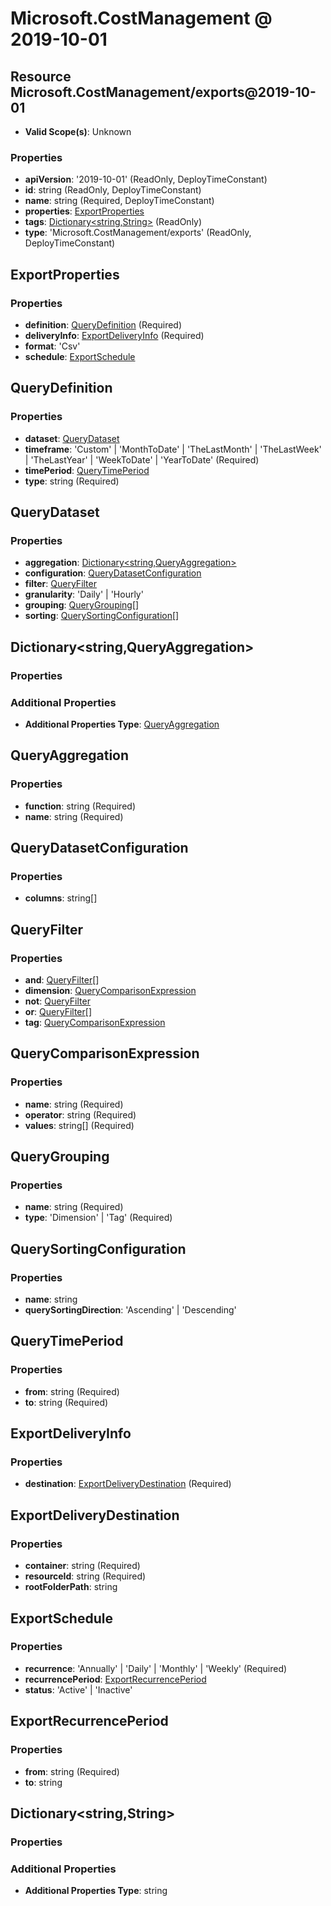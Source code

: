 # Microsoft.CostManagement @ 2019-10-01

## Resource Microsoft.CostManagement/exports@2019-10-01
* **Valid Scope(s)**: Unknown
### Properties
* **apiVersion**: '2019-10-01' (ReadOnly, DeployTimeConstant)
* **id**: string (ReadOnly, DeployTimeConstant)
* **name**: string (Required, DeployTimeConstant)
* **properties**: [ExportProperties](#exportproperties)
* **tags**: [Dictionary<string,String>](#dictionarystringstring) (ReadOnly)
* **type**: 'Microsoft.CostManagement/exports' (ReadOnly, DeployTimeConstant)

## ExportProperties
### Properties
* **definition**: [QueryDefinition](#querydefinition) (Required)
* **deliveryInfo**: [ExportDeliveryInfo](#exportdeliveryinfo) (Required)
* **format**: 'Csv'
* **schedule**: [ExportSchedule](#exportschedule)

## QueryDefinition
### Properties
* **dataset**: [QueryDataset](#querydataset)
* **timeframe**: 'Custom' | 'MonthToDate' | 'TheLastMonth' | 'TheLastWeek' | 'TheLastYear' | 'WeekToDate' | 'YearToDate' (Required)
* **timePeriod**: [QueryTimePeriod](#querytimeperiod)
* **type**: string (Required)

## QueryDataset
### Properties
* **aggregation**: [Dictionary<string,QueryAggregation>](#dictionarystringqueryaggregation)
* **configuration**: [QueryDatasetConfiguration](#querydatasetconfiguration)
* **filter**: [QueryFilter](#queryfilter)
* **granularity**: 'Daily' | 'Hourly'
* **grouping**: [QueryGrouping](#querygrouping)[]
* **sorting**: [QuerySortingConfiguration](#querysortingconfiguration)[]

## Dictionary<string,QueryAggregation>
### Properties
### Additional Properties
* **Additional Properties Type**: [QueryAggregation](#queryaggregation)

## QueryAggregation
### Properties
* **function**: string (Required)
* **name**: string (Required)

## QueryDatasetConfiguration
### Properties
* **columns**: string[]

## QueryFilter
### Properties
* **and**: [QueryFilter](#queryfilter)[]
* **dimension**: [QueryComparisonExpression](#querycomparisonexpression)
* **not**: [QueryFilter](#queryfilter)
* **or**: [QueryFilter](#queryfilter)[]
* **tag**: [QueryComparisonExpression](#querycomparisonexpression)

## QueryComparisonExpression
### Properties
* **name**: string (Required)
* **operator**: string (Required)
* **values**: string[] (Required)

## QueryGrouping
### Properties
* **name**: string (Required)
* **type**: 'Dimension' | 'Tag' (Required)

## QuerySortingConfiguration
### Properties
* **name**: string
* **querySortingDirection**: 'Ascending' | 'Descending'

## QueryTimePeriod
### Properties
* **from**: string (Required)
* **to**: string (Required)

## ExportDeliveryInfo
### Properties
* **destination**: [ExportDeliveryDestination](#exportdeliverydestination) (Required)

## ExportDeliveryDestination
### Properties
* **container**: string (Required)
* **resourceId**: string (Required)
* **rootFolderPath**: string

## ExportSchedule
### Properties
* **recurrence**: 'Annually' | 'Daily' | 'Monthly' | 'Weekly' (Required)
* **recurrencePeriod**: [ExportRecurrencePeriod](#exportrecurrenceperiod)
* **status**: 'Active' | 'Inactive'

## ExportRecurrencePeriod
### Properties
* **from**: string (Required)
* **to**: string

## Dictionary<string,String>
### Properties
### Additional Properties
* **Additional Properties Type**: string

